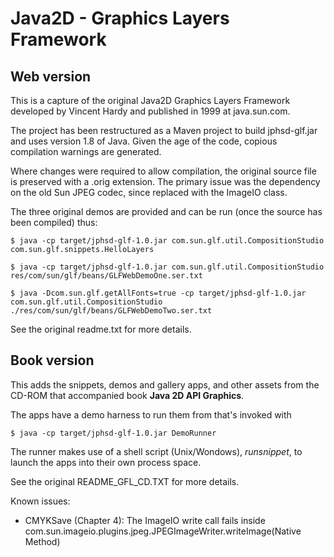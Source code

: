# Java2D - Graphics Layers Framework

## Web version

This is a capture of the original Java2D Graphics Layers Framework developed by Vincent Hardy and published in 1999 at java.sun.com.

The project has been restructured as a Maven project to build jphsd-glf.jar and uses version 1.8 of Java. Given the age of the code, copious compilation warnings are generated.

Where changes were required to allow compilation, the original source file is preserved with a .orig extension.
The primary issue was the dependency on the old Sun JPEG codec, since replaced with the ImageIO class.

The three original demos are provided and can be run (once the source has been compiled) thus:

    $ java -cp target/jphsd-glf-1.0.jar com.sun.glf.util.CompositionStudio com.sun.glf.snippets.HelloLayers

    $ java -cp target/jphsd-glf-1.0.jar com.sun.glf.util.CompositionStudio res/com/sun/glf/beans/GLFWebDemoOne.ser.txt

    $ java -Dcom.sun.glf.getAllFonts=true -cp target/jphsd-glf-1.0.jar com.sun.glf.util.CompositionStudio ./res/com/sun/glf/beans/GLFWebDemoTwo.ser.txt

See the original readme.txt for more details.

## Book version

This adds the snippets, demos and gallery apps, and other assets from the CD-ROM that accompanied book **Java 2D API Graphics**.

The apps have a demo harness to run them from that's invoked with

    $ java -cp target/jphsd-glf-1.0.jar DemoRunner

The runner makes use of a shell script (Unix/Wondows), *runsnippet*, to launch the apps into their own process space.

See the original README_GFL_CD.TXT for more details.

Known issues:
- CMYKSave (Chapter 4): The ImageIO write call fails inside com.sun.imageio.plugins.jpeg.JPEGImageWriter.writeImage(Native Method)
